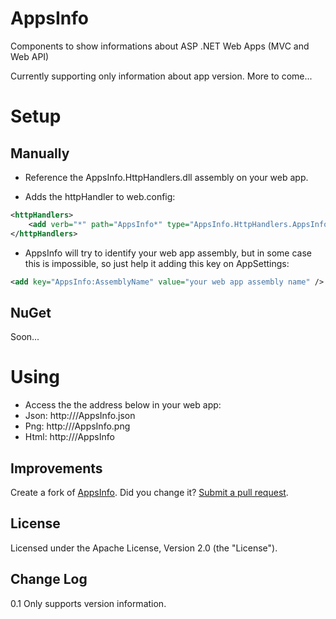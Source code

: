AppsInfo
========

Components to show informations about ASP .NET Web Apps (MVC and Web API)

Currently supporting only information about app version. More to come...

Setup
========

Manually
--------
* Reference the AppsInfo.HttpHandlers.dll assembly on your web app.

* Adds the httpHandler to web.config:
```xml
<httpHandlers>
    <add verb="*" path="AppsInfo*" type="AppsInfo.HttpHandlers.AppsInfoHttpHandler, AppsInfo.HttpHandlers" />
</httpHandlers>
```

* AppsInfo will try to identify your web app assembly, but in some case this is impossible, so just help it adding this key on AppSettings:
```xml
<add key="AppsInfo:AssemblyName" value="your web app assembly name" />
```

NuGet
--------
Soon...


Using
========
* Access the the address below in your web app:
* Json: http://<your web app url>/AppsInfo.json
* Png: http://<your web app url>/AppsInfo.png
* Html: http://<your web app url>/AppsInfo


Improvements
------------

Create a fork of [AppsInfo](https://github.com/giacomelli/AppsInfo/fork). 
Did you change it? [Submit a pull request](https://github.com/giacomelli/AppsInfo/pull/new/master).

License
-------

Licensed under the Apache License, Version 2.0 (the "License").


Change Log
----------
0.1 Only supports version information.